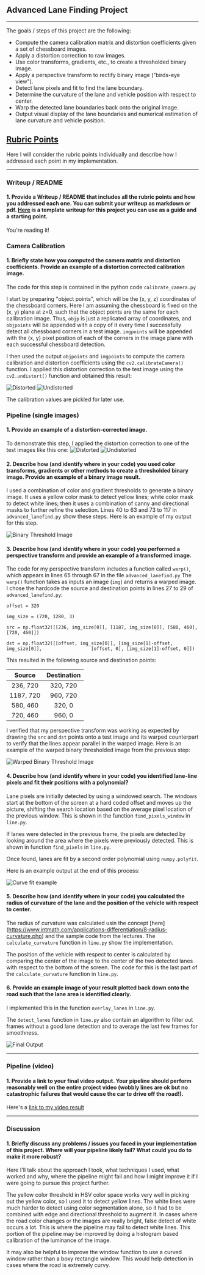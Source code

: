 ## **Advanced Lane Finding Project**

---

The goals / steps of this project are the following:

* Compute the camera calibration matrix and distortion coefficients given a set of chessboard images.
* Apply a distortion correction to raw images.
* Use color transforms, gradients, etc., to create a thresholded binary image.
* Apply a perspective transform to rectify binary image ("birds-eye view").
* Detect lane pixels and fit to find the lane boundary.
* Determine the curvature of the lane and vehicle position with respect to center.
* Warp the detected lane boundaries back onto the original image.
* Output visual display of the lane boundaries and numerical estimation of lane curvature and vehicle position.

[//]: # (Image References)

[image1]: ./output_images/0_original_image.jpg "Distorted"
[image2]: ./output_images/0_undistorted_example.jpg "Undistorted"
[image3]: ./output_images/1_original_image.jpg "Distorted"
[image4]: ./output_images/1_undistorted_example.jpg "Undistorted"
[image5]: ./output_images/2_threshold_binary.jpg "Threshold Binary Image"
[image6]: ./output_images/3_threshold_binary_warped.jpg "Perfective Transformed Image"
[image7]: ./output_images/4_line_detect.jpg "Curve Fit Example"
[image8]: ./output_images/5_final.jpg "Lane Line Pixel Detection and Fit"
[video1]: ./project_video.mp4 "Video"

## [Rubric Points](https://review.udacity.com/#!/rubrics/571/view)

Here I will consider the rubric points individually and describe how I addressed each point in my implementation.  

---

### Writeup / README

#### 1. Provide a Writeup / README that includes all the rubric points and how you addressed each one.  You can submit your writeup as markdown or pdf.  [Here](https://github.com/udacity/CarND-Advanced-Lane-Lines/blob/master/writeup_template.md) is a template writeup for this project you can use as a guide and a starting point.  

You're reading it!

### Camera Calibration

#### 1. Briefly state how you computed the camera matrix and distortion coefficients. Provide an example of a distortion corrected calibration image.

The code for this step is contained in the python code `calibrate_camera.py`  

I start by preparing "object points", which will be the (x, y, z) coordinates of the chessboard corners. Here I am assuming the chessboard is fixed on the (x, y) plane at z=0, such that the object points are the same for each calibration image.  Thus, `objp` is just a replicated array of coordinates, and `objpoints` will be appended with a copy of it every time I successfully detect all chessboard corners in a test image.  `imgpoints` will be appended with the (x, y) pixel position of each of the corners in the image plane with each successful chessboard detection.  

I then used the output `objpoints` and `imgpoints` to compute the camera calibration and distortion coefficients using the `cv2.calibrateCamera()` function.  I applied this distortion correction to the test image using the `cv2.undistort()` function and obtained this result: 

![Distorted][image1]
![Undistorted][image2]

The calibration values are pickled for later use.

### Pipeline (single images)

#### 1. Provide an example of a distortion-corrected image.

To demonstrate this step, I applied the distortion correction to one of the test images like this one:
![Distorted][image3]
![Undistorted][image4]

#### 2. Describe how (and identify where in your code) you used color transforms, gradients or other methods to create a thresholded binary image.  Provide an example of a binary image result.

I used a combination of color and gradient thresholds to generate a binary image.  It uses a yellow color mask to detect yellow lines; white color mask to detect white lines; then it uses a combination of canny and directional masks to further refine the selection.  Lines 40 to 63 and 73 to 117 in `advanced_lanefind.py` show these steps.  Here is an example of my output for this step.  

![Binary Threshold Image][image5]

#### 3. Describe how (and identify where in your code) you performed a perspective transform and provide an example of a transformed image.

The code for my perspective transform includes a function called `warp()`, which appears in lines 65 through 67 in the file `advanced_lanefind.py`  The `warp()` function takes as inputs an image (`img`) and returns a warped image.  I chose the hardcode the source and destination points in lines 27 to 29 of `advanced_lanefind.py`:

`offset = 320`

`img_size = (720, 1280, 3)`

`src = np.float32([[236, img_size[0]], [1187, img_size[0]], [580, 460], [720, 460]])`

`dst = np.float32([[offset, img_size[0]], [img_size[1]-offset, img_size[0]],                  [offset, 0], [img_size[1]-offset, 0]])`

This resulted in the following source and destination points:

| Source        | Destination   | 
|:-------------:|:-------------:| 
| 236, 720      | 320, 720      | 
| 1187, 720     | 960, 720      |
| 580, 460      | 320, 0        |
| 720, 460      | 960, 0        |

I verified that my perspective transform was working as expected by drawing the `src` and `dst` points onto a test image and its warped counterpart to verify that the lines appear parallel in the warped image.  Here is an example of the warped binary thresholded image from the previous step:

![Warped Binary Threshold Image][image6]

#### 4. Describe how (and identify where in your code) you identified lane-line pixels and fit their positions with a polynomial?

Lane pixels are initially detected by using a windowed search.  The windows start at the bottom of the screen at a hard coded offset and moves up the picture, shifting the search location based on the average pixel location of the previous window.  This is shown in the function `find_pixels_window` in `line.py`.

If lanes were detected in the previous frame, the pixels are detected by looking around the area where the pixels were previously detected.  This is shown in function `find_pixels` in `line.py`.

Once found, lanes are fit by a second order polynomial using `numpy.polyfit`.

Here is an example output at the end of this process:

![Curve fit example][image7]

#### 5. Describe how (and identify where in your code) you calculated the radius of curvature of the lane and the position of the vehicle with respect to center.

The radius of curvature was calculated usin the concept [here] (https://www.intmath.com/applications-differentiation/8-radius-curvature.php) and the sample code from the lectures.  The `calculate_curvature` function in `line.py` show the implementation.

The position of the vehicle with respect to center is calculated by comparing the center of the image to the center of the two detected lanes with respect to the bottom of the screen.  The code for this is the last part of the `calculate_curvature` function in `line.py`.

#### 6. Provide an example image of your result plotted back down onto the road such that the lane area is identified clearly.

I implemented this in the function `overlay_lanes` in `line.py`.

The `detect_lanes` function in `line.py` also contain an algorithm to filter out frames without a good lane detection and to average the last few frames for smoothness.

![Final Output][image8]

---

### Pipeline (video)

#### 1. Provide a link to your final video output.  Your pipeline should perform reasonably well on the entire project video (wobbly lines are ok but no catastrophic failures that would cause the car to drive off the road!).

Here's a [link to my video result](./output_images/project_video.mp4)

---

### Discussion

#### 1. Briefly discuss any problems / issues you faced in your implementation of this project.  Where will your pipeline likely fail?  What could you do to make it more robust?

Here I'll talk about the approach I took, what techniques I used, what worked and why, where the pipeline might fail and how I might improve it if I were going to pursue this project further.

The yellow color threshold in HSV color space works very well in picking out the yellow color, so I used it to detect yellow lines.  The white lines were much harder to detect using color segmentation alone, so it had to be combined with edge and directional threshold to augment it.  In cases where the road color changes or the images are really bright, false detect of white occurs a lot.  This is where the pipeline may fail to detect white lines.  This portion of the pipeline may be improved by doing a histogram based calibration of the luminance of the image.

It may also be helpful to improve the window function to use a curved window rather than a boxy rectangle window.  This would help detection in cases where the road is extremely curvy.